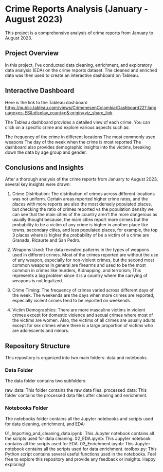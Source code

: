 # Crime Reports Analysis (January - August 2023)
This project is a comprehensive analysis of crime reports from January to August 2023.

## Project Overview
In this project, I’ve conducted data cleaning, enrichment, and exploratory data analysis (EDA) on the crime reports dataset. The cleaned and enriched data was then used to create an interactive dashboard on Tableau.

## Interactive Dashboard
Here is the link to the Tableau dashboard
https://public.tableau.com/views/CrimenesenColombia/Dashboard22?:language=es-ES&:display_count=n&:origin=viz_share_link

The Tableau dashboard provides a detailed view of each crime. You can click on a specific crime and explore various aspects such as:

The frequency of the crime in different locations
The most commonly used weapons
The day of the week when the crime is most reported
The dashboard also provides demographic insights into the victims, breaking down the data by age group and gender.

## Conclusions and Insights
After a thorough analysis of the crime reports from January to August 2023, several key insights were drawn:

1. Crime Distribution: The distribution of crimes across different locations was not uniform. Certain areas reported higher crime rates, and the places with more reports are also the most densely populated places, but checking the ratio of crimes reported vs the population density we can see that the main cities of the country aren't the more dangerous as usually thought because, the main cities report more crimes but the probability to be a victim of any crime is higher in another place like towns, secondary cities, and less populated places, for example, the top 3 places where is higher the probability of be a victim of a crime are Granada, Ricaurte and San Pedro.

2. Weapons Used: The data revealed patterns in the types of weapons used in different crimes. Most of the crimes reported are without the use of any weapon, especially for non-violent crimes, but the second most common weapons in general are firearms and used to be the most common in crimes like murders, Kidnapping, and terrorism; This represents a big problem since it is a country where the carrying of weapons is not legalized.

3. Crime Timing: The frequency of crimes varied across different days of the week. The weekends are the days when more crimes are reported, especially violent crimes tend to be reported on weekends.

4. Victim Demographics: There are more masculine victims in violent crimes except for domestic violence and sexual crimes where most of the victims are women. Also, the victims of all crimes are usually adults except for sex crimes where there is a large proportion of victims who are adolescents and minors.

## Repository Structure
This repository is organized into two main folders: data and notebooks.

### Data Folder
The data folder contains two subfolders:

raw_data: This folder contains the raw data files.
processed_data: This folder contains the processed data files after cleaning and enrichment.

### Notebooks Folder
The notebooks folder contains all the Jupyter notebooks and scripts used for data cleaning, enrichment, and EDA:

01_Importing_and_cleaning_data.ipynb: This Jupyter notebook contains all the scripts used for data cleaning.
02_EDA.ipynb: This Jupyter notebook contains all the scripts used for EDA.
03_Enrichment.ipynb: This Jupyter notebook contains all the scripts used for data enrichment.
toolbox.py: This Python script contains several useful functions used in the notebooks.
Feel free to explore this repository and provide any feedback or insights. Happy exploring!
